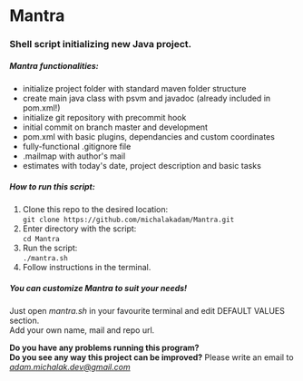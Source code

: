 # Mantra 

### Shell script initializing new Java project.

##### Mantra functionalities:
* initialize project folder with standard maven folder structure
* create main java class with psvm and javadoc (already included in pom.xml!)
* initialize git repository with precommit hook
* initial commit on branch master and development 
* pom.xml with basic plugins, dependancies and custom coordinates
* fully-functional .gitignore file
* .mailmap with author's mail 
* estimates with today's date, project description and basic tasks

##### How to run this script: 

1. Clone this repo to the desired location: <br/> ```git clone https://github.com/michalakadam/Mantra.git```
2. Enter directory with the script: <br/> ```cd Mantra```
3. Run the script: <br/> ```./mantra.sh```
4. Follow instructions in the terminal.

##### You can customize Mantra to suit your needs!

Just open *mantra.sh* in your favourite terminal and edit DEFAULT VALUES section.<br/>
Add your own name, mail and repo url.

**Do you have any problems running this program?<br/>**
**Do you see any way this project can be improved?**
 Please write an email to *adam.michalak.dev@gmail.com*


